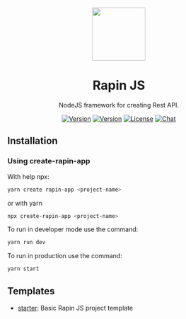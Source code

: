 <p align="center">
  <br>
  <a href="https://rapinjs.netlify.com">
    <img src="https://rapinjs.netlify.com/logo.svg" width="120"/>
  </a>
</p>
<h1 align="center">Rapin JS</h1>
<p align="center">
NodeJS framework for creating Rest API.</p>


<p align="center">
  <a href="https://github.com/rapinjs/rapin"><img src="https://img.shields.io/badge/price-FREE-0098f7.svg" alt="Version"></a>
  <a href="https://www.npmjs.com/package/rapin"><img src="https://img.shields.io/npm/v/rapin.svg" alt="Version"></a>
  <a href="https://www.npmjs.com/package/rapin"><img src="https://img.shields.io/npm/l/rapin.svg" alt="License"></a>
  <a href="https://discord.gg/QeB6Tv"><img src="https://img.shields.io/badge/chat-on%20discord-7289da.svg" alt="Chat"></a>
</p>

## Installation

### Using create-rapin-app

With help npx:

```bash
yarn create rapin-app <project-name>
```

or with yarn

```bash
npx create-rapin-app <project-name>
```

To run in developer mode use the command:
```bash
yarn run dev
```

To run in production use the command:
```bash
yarn start
```

## Templates

- [starter](https://github.com/rapinjs/rapin-starter-template): Basic Rapin JS project template
